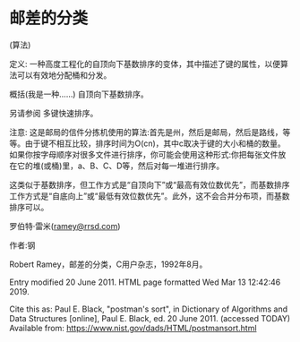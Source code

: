 # 邮差的分类


(算法)



定义:
一种高度工程化的自顶向下基数排序的变体，其中描述了键的属性，以便算法可以有效地分配桶和分发。



概括(我是一种……)
自顶向下基数排序。



另请参阅
多键快速排序。



注意:
这是邮局的信件分拣机使用的算法:首先是州，然后是邮局，然后是路线，等等。由于键不相互比较，排序时间为O(cn)，其中c取决于键的大小和桶的数量。如果你按字母顺序对很多文件进行排序，你可能会使用这种形式:你把每张文件放在它的堆(或桶)里，a、B、C、D等，然后对每一堆进行排序。

这类似于基数排序，但工作方式是“自顶向下”或“最高有效位数优先”，而基数排序工作方式是“自底向上”或“最低有效位数优先”。此外，这不会合并分布项，而基数排序可以。

罗伯特·雷米(ramey@rrsd.com)


作者:钢


Robert Ramey，邮差的分类，C用户杂志，1992年8月。

Entry modified 20 June 2011.
HTML page formatted Wed Mar 13 12:42:46 2019.



Cite this as:
Paul E. Black, "postman's sort", in
Dictionary of Algorithms and Data Structures [online], Paul E. Black, ed. 20 June 2011. (accessed TODAY)
Available from: https://www.nist.gov/dads/HTML/postmansort.html


